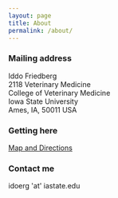 ```yaml
---
layout: page
title: About
permalink: /about/
---
```

### Mailing address

Iddo Friedberg\
2118 Veterinary Medicine\
College of Veterinary Medicine\
Iowa State University\
Ames, IA, 50011 USA

### Getting here
[Map and Directions](https://vetmed.iastate.edu/about/map-directions)

### Contact me

idoerg 'at' iastate.edu

